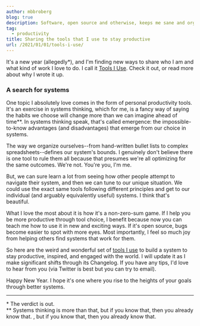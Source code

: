 ```yaml
---
author: mbbroberg
blog: true
description: Software, open source and otherwise, keeps me sane and organized. Here's my curated list.
tag:
  - productivity
title: Sharing the tools that I use to stay productive
url: /2021/01/01/tools-i-use/
---
```



It's a new year (allegedly*), and I'm finding new ways to share who I am and what kind of work I love to do. I call it [Tools I Use](../tools). Check it out, or read more about why I wrote it up. 

### A search for systems

One topic I absolutely love comes in the form of personal productivity tools. It's an exercise in systems thinking, which for me, is a fancy way of saying the habits we choose will change more than we can imagine ahead of time**. In systems thinking speak, that's called emergence: the impossible-to-know advantages (and disadvantages) that emerge from our choice in systems.   

The way we organize ourselves--from hand-written bullet lists to complex spreadsheets--defines our system's bounds. I genuinely don't believe there is one tool to rule them all because that presumes we're all optimizing for the same outcomes. We're not. You're you, I'm me.  

But, we can sure learn a lot from seeing how other people attempt to navigate their system, and then we can tune to our unique situation. We could use the exact same tools following different principles and get to our individual (and arguably equivalently useful) systems. I think that's beautiful.  

What I love the most about it is how it's a non-zero-sum game. If I help you be more productive through tool choice, I benefit because now you can teach me how to use it in new and exciting ways. If it's open source, bugs become easier to spot with more eyes. Most importantly, I feel so much joy from helping others find systems that work for them.  

So here are the weird and wonderful set of [tools I use](../tools) to build a system to stay productive, inspired, and engaged with the world. I will update it as I make significant shifts through its Changelog. If you have any tips, I'd love to hear from you (via Twitter is best but you can try to email).  

Happy New Year. I hope it's one where you rise to the heights of your goals through better systems.  

---
\* The verdict is out.  
\*\* Systems thinking is more than that, but if you know that, then you already know that. , but if you know that, then you already know that. 